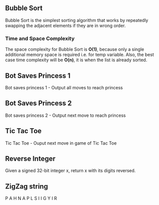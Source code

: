 ## Bubble Sort
Bubble Sort is the simplest sorting algorithm that works by repeatedly swapping the adjacent elements if they are in wrong order.

### Time and Space Complexity

The space complexity for Bubble Sort is **O(1)**, because only a single additional memory space is required i.e. for temp variable. Also, the best case time complexity will be **O(n)**, it is when the list is already sorted.

## Bot Saves Princess 1
Bot saves princess 1 - Output all moves to reach princess

## Bot Saves Princess 2
Bot saves princess 2 - Output next move to reach princess

## Tic Tac Toe
Tic Tac Toe - Ouput next move in game of Tic Tac Toe

## Reverse Integer
Given a signed 32-bit integer x, return x with its digits reversed.

## ZigZag string
P   A   H   N
A P L S I I G
Y   I   R
